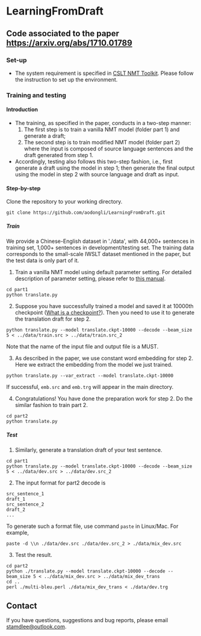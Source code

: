 # LearningFromDraft
Code associated to the paper https://arxiv.org/abs/1710.01789
---
### Set-up

* The system requirement is specified in <a href="https://github.com/CSLT-THU/CSLT_NMT">CSLT NMT Toolkit</a>. Please follow the instruction to set up the environment.

### Training and testing

#### Introduction

* The training, as specified in the paper, conducts in a two-step manner:
  1. The first step is to train a vanilla NMT model (folder part 1) and generate a draft; 
  2. The second step is to train modified NMT model (folder part 2) where the input is composed of source language sentences and the draft generated from step 1.
* Accordingly, testing also follows this two-step fashion, i.e., first generate a draft using the model in step 1; then generate the final output using the model in step 2 with source language and draft as input.

#### Step-by-step

Clone the repository to your working directory.

```
git clone https://github.com/aodongli/LearningFromDraft.git
```

##### Train

We provide a Chinese-English dataset in './data', with 44,000+ sentences in training set, 1,000+ sentences in development/testing set. The training data corresponds to the small-scale IWSLT dataset mentioned in the paper, but the test data is only part of it.

1) Train a vanilla NMT model using default parameter setting. For detailed description of parameter setting, please refer to <a href="https://github.com/CSLT-THU/CSLT_NMT/blob/master/Manual.pdf">this manual</a>.

```
cd part1
python translate.py
```

2) Suppose you have successfully trained a model and saved it at 10000th checkpoint (<a href="https://www.tensorflow.org/guide/checkpoints">What is a checkpoint?</a>). Then you need to use it to generate the translation draft for step 2. 

```
python translate.py --model translate.ckpt-10000 --decode --beam_size 5 < ../data/train.src > ../data/train.src_2
```

Note that the name of the input file and output file is a MUST.

3) As described in the paper, we use constant word embedding for step 2. Here we extract the embedding from the model we just trained.

```
python translate.py --var_extract --model translate.ckpt-10000
```

If successful,  `emb.src` and `emb.trg` will appear in the main directory.

4) Congratulations! You have done the preparation work for step 2. Do the similar fashion to train part 2.

```
cd part2
python translate.py
```

##### Test

1) Similarly, generate a translation draft of your test sentence.

```
cd part1
python translate.py --model translate.ckpt-10000 --decode --beam_size 5 < ../data/dev.src > ../data/dev.src_2
```

2) The input format for part2 decode is

```
src_sentence_1
draft_1
src_sentence_2
draft_2
...
```

 To generate such a format file, use command `paste` in Linux/Mac. For example,

```
paste -d \\n ./data/dev.src ./data/dev.src_2 > ./data/mix_dev.src
```

3)  Test the result.

```
cd part2
python ./translate.py --model translate.ckpt-10000 --decode --beam_size 5 < ../data/mix_dev.src > ../data/mix_dev_trans
cd ..
perl ./multi-bleu.perl ./data/mix_dev_trans < ./data/dev.trg
```

## Contact

If you have questions, suggestions and bug reports, please email [stamdlee@outlook.com](mailto:stamdlee@outlook.com).



